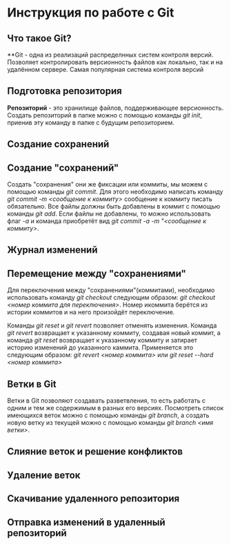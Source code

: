 # Инструкция по работе с Git

## Что такое Git?
**Git - одна из реализаций распределнных систем контроля версий. Позволяет контролировать версионность файлов как локально, так и на удалённом сервере. Самая популярная система контроля версий

## Подготовка репозитория
**Репозиторий** - это хранилище файлов, поддерживающее версионность. Создать репозиторий в папке можно с помощью команды *git init*, приенив эту команду в папке с будущим репозиторием.
## Создание сохранений

## Создание "сохранений"
Создать "сохранения" они же фиксации или коммиты, мы можем с помощью команды *git commit*. Для этого необходимо написать команду *git commit -m <сообщение к коммиту>* сообщение к коммиту писать обязательно. Все файлы должны быть добавлены в коммит с помощью команды *git add*. Если файлы не добавлены, то можно использовать флаг *-а* и команда приобретёт вид *git commit -a -m "<сообщение к коммиту>*.

## Журнал изменений

## Перемещение между "сохранениями"
Для переключения между "сохранениями"(коммитами), необходимо использовать команду *git checkout* следующим образом: *git checkout <номер коммита для переключения>*. Номер икоммита берётся из истории коммитов и на него произойдёт переключение.

Команды *git reset* и *git revert* позволяет отменять изменения. Команда *git revert* возвращает к указанному коммиту, создавая новый коммит, а команда *git reset* возвращает к указанному коммиту и затирает историю изменений до указанного каммита. Применяется это следующим образом: *git revert <номер коммита>* или *git reset --hard <номер коммита>*

## Ветки в Git
Ветки в Git позволяют создавать разветвления, то есть работать с одним и тем же содержимым в разных его версиях. Посмотреть список имеющихся веток можно с помощью команды *git branch*, а создать новую ветку из текущей можно с помощью команды *git branch <имя ветки>*.

## Слияние веток и решение конфликтов

## Удаление веток

## Скачивание удаленного репозитория

## Отправка изменений в удаленный репозиторий



